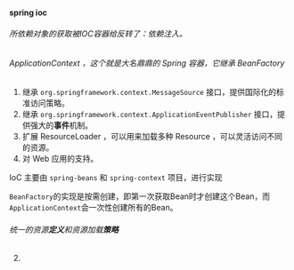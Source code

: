 #### spring  ioc

######  所依赖对象的获取被IOC容器给反转了：依赖注入。

######  ApplicationContext ，这个就是大名鼎鼎的 Spring 容器，它继承 BeanFactory

1. 继承 `org.springframework.context.MessageSource` 接口，提供国际化的标准访问策略。
2. 继承 `org.springframework.context.ApplicationEventPublisher` 接口，提供强大的**事件**机制。
3. 扩展 ResourceLoader ，可以用来加载多种 Resource ，可以灵活访问不同的资源。
4. 对 Web 应用的支持。



IoC 主要由 `spring-beans` 和 `spring-context` 项目，进行实现

`BeanFactory`的实现是按需创建，即第一次获取Bean时才创建这个Bean，而`ApplicationContext`会一次性创建所有的Bean。

###### 统一的资源**定义**和资源加载**策略**

















2. 